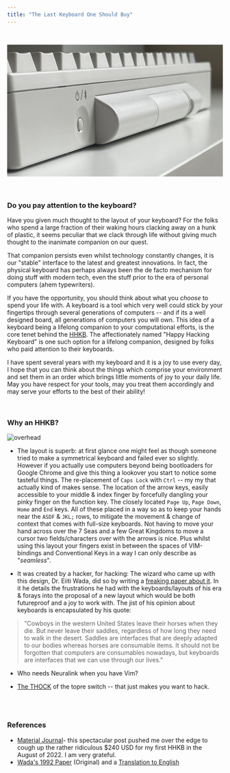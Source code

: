 ```yaml
---
title: "The Last Keyboard One Should Buy"
---
```


​

![side_profile](/assets/images/posts/hhkb2/sideprofile.png)

​

### Do you pay attention to the keyboard?

Have you given much thought to the layout of your keyboard? For the folks who spend a large fraction of their waking hours clacking away on a hunk of plastic, it seems peculiar that we clack through life without giving much thought to the inanimate companion on our quest.

That companion persists even whilst technology constantly changes, it is our "stable" interface to the latest and greatest innovations. In fact, the physical keyboard has perhaps always been the de facto mechanism for doing stuff with modern tech, even the stuff prior to the era of personal computers (ahem typewriters).

If you have the opportunity, you should think about what you *choose* to spend your life with. A keyboard is a tool which very well could stick by your fingertips through several generations of computers -- and if its a well designed board, all generations of computers you will own. This idea of a keyboard being a lifelong companion to your computational efforts, is the core tenet behind the [HHKB](https://hhkeyboard.us/). The affectionately named "Happy Hacking Keyboard" is one such option for a lifelong companion, designed by folks who paid attention to their keyboards. 

I have spent several years with my keyboard and it is a joy to use every day, I hope that you can think about the things which comprise your environment and set them in an order which brings little moments of joy to your daily life. May you have respect for your tools, may you treat them accordingly and may serve your efforts to the best of their ability!

<br>

### Why an HHKB?
![overhead](/assets/images/posts/hhkb2/overhead.png)
- The layout is superb: at first glance one might feel as though someone tried to make a symmetrical keyboard and failed ever so slightly. However if you actually use computers beyond being bootloaders for Google Chrome and give this thing a lookover you start to notice some tasteful things. The re-placement of `Caps Lock` with `Ctrl` -- my my that actually kind of makes sense. The location of the arrow keys, easily accessible to your middle & index finger by forcefully dangling your pinky finger on the function key. The closely located `Page Up`, `Page Down`, `Home` and `End` keys. All of these placed in a way so as to keep your hands near the `ASDF` & `JKL;` rows, to mitigate the movement & change of context that comes with full-size keyboards. Not having to move your hand across over the 7 Seas and a few Great Kingdoms to move a cursor two fields/characters over with the arrows is nice. Plus whilst using this layout your fingers exist in between the spaces of VIM-bindings and Conventional Keys in a way I can only describe as "*seamless*".


- It was created by a hacker, for hacking: The wizard who came up with this design, Dr. Eiiti Wada, did so by writing a [freaking paper about it](/pdfs/OriginalhhkbPaperTranslation-wada1992.pdf). In it he details the frustrations he had with the keyboards/layouts of his era & forays into the proposal of a new layout which would be both  futureproof and a joy to work with. The jist of his opinion about keyboards is encapsulated by his quote:

> "Cowboys in the western United States leave their horses when they die. But never leave their saddles, regardless of how long they need to walk in the desert. Saddles are interfaces that are deeply adapted to our bodies whereas horses are consumable items. It should not be forgotten that computers are consumables nowadays, but keyboards are interfaces that we can use through our lives."

- Who needs Neuralink when you have Vim?

- [The THOCK](https://www.youtube.com/watch?v=1hWTxQqoIuY&ab_channel=TaehaTypes) of the topre switch -- that just makes you want to hack.


<br>

<br>


### References
- [Material Journal](https://materialjournal.com/blog/hhkb-hybrid-review)- this spectacular post pushed me over the edge to cough up the rather ridiculous $240 USD for my first HHKB in the August of 2022. I am very grateful.
- [Wada's 1992 Paper](https://happyhackingkb.com/jp/special/dr_wada/pfutechreview/) (Original) and a [Translation to English](/pdfs/OriginalhhkbPaperTranslation-wada1992.pdf)


